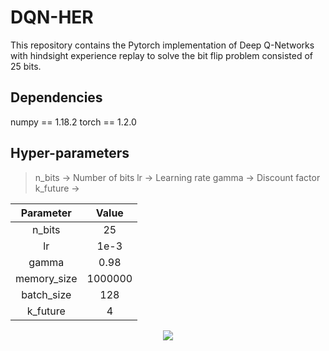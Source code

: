 # DQN-HER
This repository contains the Pytorch implementation of Deep Q-Networks with hindsight experience replay to solve the bit flip problem consisted of 25 bits.  
## Dependencies
numpy == 1.18.2
torch == 1.2.0
## Hyper-parameters
> n_bits -> Number of bits
> lr -> Learning rate
> gamma -> Discount factor
> k_future -> 

|  Parameter  |  Value  |
| :---------: | :-----: |
|   n_bits    |   25    |
|     lr      |  1e-3   |
|    gamma    |  0.98   |
| memory_size | 1000000 |
| batch_size  |   128   |
|  k_future   |    4    |

<p align="center">
<img src="https://user-images.githubusercontent.com/32295763/77784113-e5e6ee00-7051-11ea-9359-b6feb30a3134.png" >
</p>
